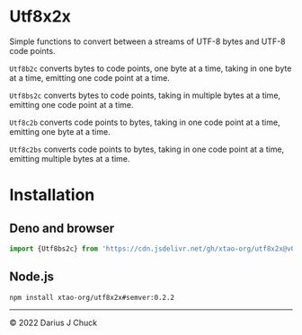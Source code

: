 # Utf8x2x

Simple functions to convert between a streams of UTF-8 bytes and UTF-8 code points.

`Utf8b2c` converts bytes to code points, one byte at a time, taking in one byte at a time, emitting one code point at a time.

`Utf8bs2c` converts bytes to code points, taking in multiple bytes at a time, emitting one code point at a time.

`Utf8c2b` converts code points to bytes, taking in one code point at a time, emitting one byte at a time.

`Utf8c2bs` converts code points to bytes, taking in  one code point at a time, emitting multiple bytes at a time.

# Installation

## Deno and browser

```js
import {Utf8bs2c} from 'https://cdn.jsdelivr.net/gh/xtao-org/utf8x2x@v0.2.2/mod.js'
```

## Node.js

```
npm install xtao-org/utf8x2x#semver:0.2.2
```

***

© 2022 Darius J Chuck
